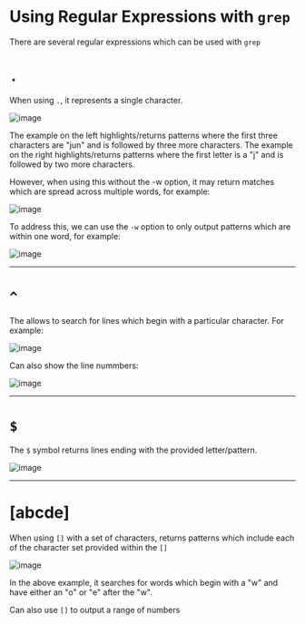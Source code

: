 # Using Regular Expressions with `grep`

There are several regular expressions which can be used with `grep`

# `.`

When using `.`, it represents a single character. 

![image](https://user-images.githubusercontent.com/107522496/199689107-56b1a609-0eb5-44fe-9607-187101cad3d0.png)

The example on the left highlights/returns patterns where the first three characters are "jun" and is followed by three more characters.
The example on the right highlights/returns patterns where the first letter is a "j" and is followed by two more characters.

However, when using this without the -w option, it may return matches which are spread across multiple words, for example:

![image](https://user-images.githubusercontent.com/107522496/199691995-7efbc4e6-d08a-4920-bf93-c02bace2c830.png)

To address this, we can use the `-w` option to only output patterns which are within one word, for example: 

![image](https://user-images.githubusercontent.com/107522496/199692432-e684d373-0541-480b-8213-b2d21c6bc6fd.png)

---

# `^`

The allows to search for lines which begin with a particular character. For example:

![image](https://user-images.githubusercontent.com/107522496/199695449-c7c718fa-949a-49aa-ad5b-0deabf22d913.png)

Can also show the line nummbers:

![image](https://user-images.githubusercontent.com/107522496/199695573-8d3df663-bbb9-45c2-b8bc-58b86985975f.png)

---

# `$`

The `$` symbol returns lines ending with the provided letter/pattern. 

![image](https://user-images.githubusercontent.com/107522496/199696556-128f0a97-c11c-44ed-89fb-b7764a9a3212.png)

---

# [abcde] 

When using `[]` with a set of characters, returns patterns which include each of the character set provided within the `[]` 


![image](https://user-images.githubusercontent.com/107522496/199698521-c084badd-0e59-4ca6-b4e3-e104d1d73128.png)

In the above example, it searches for words which begin with a "w" and have either an "o" or "e" after the "w".

Can also use `[]` to output a range of numbers
